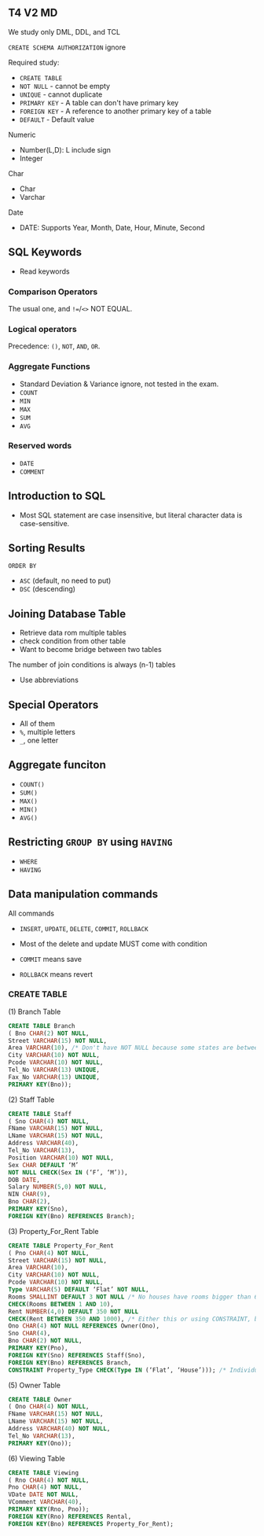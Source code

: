 ## T4 V2 MD

We study only DML, DDL, and TCL

`CREATE SCHEMA AUTHORIZATION` ignore

Required study:

- `CREATE TABLE`
- `NOT NULL` - cannot be empty
- `UNIQUE` - cannot duplicate
- `PRIMARY KEY` - A table can don't have primary key
- `FOREIGN KEY` - A reference to another primary key of a table
- `DEFAULT` - Default value

Numeric

- Number(L,D): L include sign
- Integer


Char

- Char
- Varchar

Date

- DATE: Supports Year, Month, Date, Hour, Minute, Second

## SQL Keywords

- Read keywords

### Comparison Operators

The usual one, and `!=`/`<>` NOT EQUAL.

### Logical operators

Precedence: `()`, `NOT`, `AND`, `OR`.

### Aggregate Functions

- Standard Deviation & Variance ignore, not tested in the exam.
- `COUNT`
- `MIN`
- `MAX`
- `SUM`
- `AVG`

### Reserved words

- `DATE`
- `COMMENT`

## Introduction to SQL

- Most SQL statement are case insensitive, but literal character data is case-sensitive.

## Sorting Results

`ORDER BY`

- `ASC` (default, no need to put)
- `DSC` (descending)

## Joining Database Table

- Retrieve data rom multiple tables
- check condition from other table
- Want to become bridge between two tables

The number of join conditions is always (n-1) tables

- Use abbreviations

## Special Operators

- All of them
- `%`, multiple letters
- `_`, one letter

## Aggregate funciton

- `COUNT()`
- `SUM()`
- `MAX()`
- `MIN()`
- `AVG()`

## Restricting `GROUP BY` using `HAVING`

- `WHERE`
- `HAVING`

## Data manipulation commands

All commands

- `INSERT`, `UPDATE`, `DELETE`, `COMMIT`, `ROLLBACK`

- Most of the delete and update MUST come with condition

- `COMMIT` means save
- `ROLLBACK` means revert

### CREATE TABLE

(1) Branch Table

```sql
CREATE TABLE Branch
( Bno CHAR(2) NOT NULL,
Street VARCHAR(15) NOT NULL,
Area VARCHAR(10), /* Don't have NOT NULL because some states are between areas */
City VARCHAR(10) NOT NULL,
Pcode VARCHAR(10) NOT NULL,
Tel_No VARCHAR(13) UNIQUE,
Fax_No VARCHAR(13) UNIQUE,
PRIMARY KEY(Bno));
```

(2) Staff Table

```sql
CREATE TABLE Staff
( Sno CHAR(4) NOT NULL,
FName VARCHAR(15) NOT NULL,
LName VARCHAR(15) NOT NULL,
Address VARCHAR(40),
Tel_No VARCHAR(13),
Position VARCHAR(10) NOT NULL,
Sex CHAR DEFAULT ‘M’
NOT NULL CHECK(Sex IN (‘F’, ‘M’)),
DOB DATE,
Salary NUMBER(5,0) NOT NULL,
NIN CHAR(9),
Bno CHAR(2),
PRIMARY KEY(Sno),
FOREIGN KEY(Bno) REFERENCES Branch);
```

(3) Property_For_Rent Table

```sql
CREATE TABLE Property_For_Rent
( Pno CHAR(4) NOT NULL,
Street VARCHAR(15) NOT NULL,
Area VARCHAR(10),
City VARCHAR(10) NOT NULL,
Pcode VARCHAR(10) NOT NULL,
Type VARCHAR(5) DEFAULT ‘Flat’ NOT NULL,
Rooms SMALLINT DEFAULT 3 NOT NULL /* No houses have rooms bigger than 6 digits */
CHECK(Rooms BETWEEN 1 AND 10),
Rent NUMBER(4,0) DEFAULT 350 NOT NULL
CHECK(Rent BETWEEN 350 AND 1000), /* Either this or using CONSTRAINT, but CHECK is easier */
Ono CHAR(4) NOT NULL REFERENCES Owner(Ono),
Sno CHAR(4),
Bno CHAR(2) NOT NULL,
PRIMARY KEY(Pno),
FOREIGN KEY(Sno) REFERENCES Staff(Sno),
FOREIGN KEY(Bno) REFERENCES Branch,
CONSTRAINT Property_Type CHECK(Type IN (‘Flat’, ‘House’))); /* Individual Rule */
```

(5) Owner Table

```sql
CREATE TABLE Owner
( Ono CHAR(4) NOT NULL,
FName VARCHAR(15) NOT NULL,
LName VARCHAR(15) NOT NULL,
Address VARCHAR(40) NOT NULL,
Tel_No VARCHAR(13),
PRIMARY KEY(Ono));
```

(6) Viewing Table

```sql
CREATE TABLE Viewing
( Rno CHAR(4) NOT NULL,
Pno CHAR(4) NOT NULL,
VDate DATE NOT NULL,
VComment VARCHAR(40),
PRIMARY KEY(Rno, Pno));
FOREIGN KEY(Rno) REFERENCES Rental,
FOREIGN KEY(Bno) REFERENCES Property_For_Rent);
```

